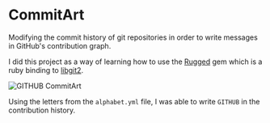 # CommitArt

Modifying the commit history of git repositories in order to write messages
in GitHub's contribution graph.

I did this project as a way of learning how to use the
[Rugged](https://github.com/libgit2/rugged) gem which is a ruby binding to
[libgit2](https://github.com/libgit2/libgit2).

![GITHUB CommitArt](http://i.imgur.com/a9GGiWi.png)

Using the letters from the `alphabet.yml` file, I was able to write `GITHUB`
in the contribution history.
